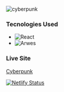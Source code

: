 

![cyberpunk](https://user-images.githubusercontent.com/53094729/233573531-7a1b9fbc-5596-4940-a88d-1127e5831cac.gif)


### Tecnologies Used

* ![React](https://img.shields.io/badge/React-JS-blue)
* ![Arwes](https://img.shields.io/badge/ARWES%20-Futuristic%20Sci--Fi%20and%20Cyberpunk%20Graphical%20User%20Interface%20Framework-blue)


### Live Site

[Cyberpunk](https://cyberpunk-portfolio.netlify.app/)

[![Netlify Status](https://api.netlify.com/api/v1/badges/936842e2-7598-4d78-82ce-5df598021eb0/deploy-status)](https://app.netlify.com/sites/cyberpunk-portfolio/deploys)

